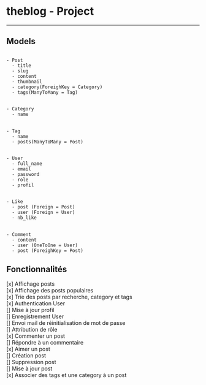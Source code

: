 # theblog - Project  
---------------------

## Models   

  ##  
    - Post
      - title  
      - slug  
      - content  
      - thumbnail  
      - category(ForeighKey = Category)  
      - tags(ManyToMany = Tag)  
  
  ##
    - Category
      - name  

  ##
    - Tag
      - name  
      - posts(ManyToMany = Post)
    
  ##  
    - User
      - full_name   
      - email   
      - password  
      - role  
      - profil  
  
  ##  
    - Like
      - post (Foreign = Post)  
      - user (Foreign = User)   
      - nb_like  
  
  ##  
    - Comment
      - content   
      - user (OneToOne = User)  
      - post (ForeighKey = Post)

## Fonctionnalités  
[x] Affichage posts  
[x] Affichage des posts populaires  
[x] Trie des posts par recherche, category et tags  
[x] Authentication User  
[] Mise à jour profil  
[] Enregistrement User  
[] Envoi mail de réinitialisation de mot de passe  
[] Attribution de rôle  
[x] Commenter un post   
[] Répondre à un commentaire  
[x] Aimer un post  
[] Création post   
[] Suppression post  
[] Mise à jour post  
[x] Associer des tags et une category à un post   